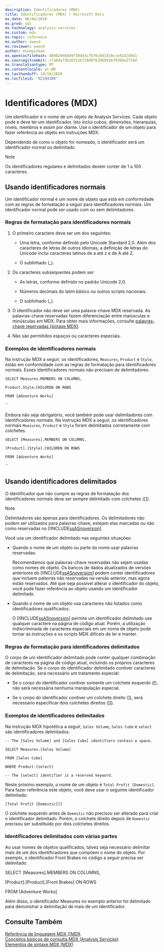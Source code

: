 ```yaml
---
description: Identificadores (MDX)
title: Identificadores (MDX) | Microsoft Docs
ms.date: 06/04/2018
ms.prod: sql
ms.technology: analysis-services
ms.custom: mdx
ms.topic: reference
ms.author: owend
ms.reviewer: owend
author: minewiskan
ms.openlocfilehash: 489829468d9f30d54c7b76c0d1d10cce9142d9d1
ms.sourcegitcommit: cfa04a73b26312bf18d8f6296891679166e2754d
ms.translationtype: MT
ms.contentlocale: pt-BR
ms.lasthandoff: 10/19/2020
ms.locfileid: "92194380"
---
```

# <a name="identifiers-mdx"></a>Identificadores (MDX)


  Um identificador é o nome de um objeto de Analysis Services. Cada objeto pode e deve ter um identificador. Isto inclui cubos, dimensões, hierarquias, níveis, membros e assim por diante. Use o identificador de um objeto para fazer referência ao objeto em instruções MDX.  
  
 Dependendo de como o objeto for nomeado, o identificador será um identificador normal ou delimitado.  
  
> [!NOTE]  
>  Os identificadores regulares e delimitados devem conter de 1 a 100 caracteres.  
  
## <a name="using-regular-identifiers"></a>Usando identificadores normais  
 Um identificador normal é um nome de objeto que está em conformidade com as regras de formatação a seguir para identificadores normais. Um identificador normal pode ser usado com ou sem delimitadores.  
  
### <a name="formatting-rules-for-regular-identifiers"></a>Regras de formatação para identificadores normais  
  
1.  O primeiro caractere deve ser um dos seguintes:  
  
    -   Uma letra, conforme definido pelo Unicode Standard 2,0. Além dos caracteres de letras de outros idiomas, a definição de letras do Unicode inclui caracteres latinos de a até z e de A até Z.  
  
    -   O sublinhado (_).  
  
2.  Os caracteres subsequentes podem ser:  
  
    -   As letras, conforme definido no padrão Unicode 2,0.  
  
    -   Números decimais do latim básico ou outros scripts nacionais.  
  
    -   O sublinhado (_).  
  
3.  O identificador não deve ser uma palavra-chave MDX reservada. As palavras-chave reservadas fazem diferenciação entre maiúsculas e minúsculas em MDX. Para obter mais informações, consulte [palavras-chave reservadas &#40;sintaxe MDX&#41;](../mdx/reserved-keywords-mdx-syntax.md).  
  
4.  Não são permitidos espaços ou caracteres especiais.  
  
### <a name="examples-of-regular-identifiers"></a>Exemplos de identificadores normais  
 Na instrução MDX a seguir, os identificadores, `Measures`, `Product` e `Style`, estão em conformidade com as regras de formatação para identificadores normais. Esses identificadores normais não precisam de delimitadores.  
  
 `SELECT Measures.MEMBERS ON COLUMNS,`  
  
 `Product.Style.CHILDREN ON ROWS`  
  
 `FROM [Adventure Works]`  
  
 ``  
  
 Embora não seja obrigatório, você também pode usar delimitadores com identificadores normais. Na instrução MDX a seguir, os identificadores normais `Measures`, `Product` e `Style` foram delimitados corretamente com colchetes.  
  
 `SELECT [Measures].MEMBERS ON COLUMNS,`  
  
 `[Product].[Style].CHILDREN ON ROWS`  
  
 `FROM [Adventure Works]`  
  
 ``  
  
## <a name="using-delimited-identifiers"></a>Usando identificadores delimitados  
 O identificador que não cumpre as regras de formatação dos identificadores normais deve ser sempre delimitado com colchetes ([]).  
  
> [!NOTE]  
>  Delimitadores são apenas para identificadores. Os delimitadores não podem ser utilizados para palavras-chave, estejam elas marcadas ou não como reservadas no [!INCLUDE[ssASnoversion](../includes/ssasnoversion-md.md)].  
  
 Você usa um identificador delimitado nas seguintes situações:  
  
-   Quando o nome de um objeto ou parte do nome usar palavras reservadas.  
  
     Recomendamos que palavras-chave reservadas não sejam usadas como nomes de objeto. Os bancos de dados atualizados de versões anteriores do [!INCLUDE[ssASnoversion](../includes/ssasnoversion-md.md)] podem conter identificadores que incluem palavras não reservadas na versão anterior, mas agora estão reservados. Até que seja possível alterar o identificador do objeto, você pode fazer referência ao objeto usando um identificador delimitado.  
  
-   Quando o nome de um objeto usa caracteres não listados como identificadores qualificados.  
  
     O [!INCLUDE[ssASnoversion](../includes/ssasnoversion-md.md)] permite um identificador delimitado use qualquer caractere na página de código atual. Porém, a utilização indiscriminada de caracteres especiais em um nome de objeto pode tornar as instruções e os scripts MDX difíceis de ler e manter.  
  
### <a name="formatting-rules-for-delimited-identifiers"></a>Regras de formatação para identificadores delimitados  
 O corpo de um identificador delimitado pode conter qualquer combinação de caracteres na página de código atual, incluindo os próprios caracteres de delimitação. Se o corpo do identificador delimitado contiver caracteres de delimitação, será necessário um tratamento especial:  
  
-   Se o corpo do identificador contiver somente um colchete esquerdo ([), não será necessária nenhuma manipulação especial.  
  
-   Se o corpo do identificador contiver um colchete direito (]), será necessário especificar dois colchetes direitos (]]).  
  
### <a name="examples-of-delimited-identifiers"></a>Exemplos de identificadores delimitados  
 Na instrução MDX hipotética a seguir, `Sales Volume`, `Sales Cube` e `select` são identificadores delimitados:  
  
 `-- The [Sales Volume] and [Sales Cube] identifiers contain a space.`  
  
 `SELECT Measures.[Sales Volume]`  
  
 `FROM [Sales Cube]`  
  
 `WHERE Product.[select]`  
  
 `-- The [select] identifier is a reserved keyword.`  
  
 Neste próximo exemplo, o nome de um objeto é `Total Profit [Domestic]`. Para fazer referência este objeto, você deve usar o seguinte identificador delimitado:  
  
 `[Total Profit [Domestic]]]`  
  
 O colchete esquerdo antes de `Domestic` não precisou ser alterado para criar o identificador delimitado. Porém, o colchete direito depois de `Domestic` precisou ser substituído por dois colchetes direitos.  
  
### <a name="delimiting-identifiers-with-multiple-parts"></a>Identificadores delimitados com várias partes  
 Ao usar nomes de objetos qualificados, talvez seja necessário delimitar mais de um dos identificadores que compõem o nome do objeto. Por exemplo, o identificador Front Brakes no código a seguir precisa ser delimitado.  
  
 SELECT [Measures].MEMBERS ON COLUMNS,  
  
 [Product].[Product].[Front Brakes] ON ROWS  
  
 FROM [Adventure Works]  
  
 Além disso, o identificador Measures no exemplo anterior foi delimitado para demonstrar a delimitação de mais de um identificador.  
  
## <a name="see-also"></a>Consulte Também  
 [Referência de linguagem MDX &#40;&#41;MDX ](../mdx/mdx-language-reference-mdx.md)   
 [Conceitos básicos de consulta MDX &#40;Analysis Services&#41;](/analysis-services/multidimensional-models/mdx/mdx-query-fundamentals-analysis-services)   
 [Elementos de sintaxe MDX &#40;MDX&#41;](../mdx/mdx-syntax-elements-mdx.md)  
  
